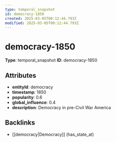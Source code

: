 ```yaml
---
type: temporal_snapshot
id: democracy-1850
created: 2025-03-05T00:12:44.793Z
modified: 2025-03-05T00:12:44.793Z
---
```


# democracy-1850

**Type**: temporal_snapshot
**ID**: democracy-1850

## Attributes

- **entityId**: democracy
- **timestamp**: 1850
- **popularity**: 0.6
- **global_influence**: 0.4
- **description**: Democracy in pre-Civil War America

## Backlinks

- [[democracy|Democracy]] (has_state_at)


